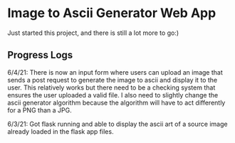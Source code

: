 # Image to Ascii Generator Web App

Just started this project, and there is still a lot more to go:) 

## Progress Logs

6/4/21: There is now an input form where users can upload an image that sends a post request to generate the image to ascii and display it to the user. This relatively works but there need to be a checking system that ensures the user uploaded a valid file. I also need to slightly change the ascii generator algorithm because the algorithm will have to act differently for a PNG than a JPG. 

6/3/21: Got flask running and able to display the ascii art of a source image already loaded in the flask app files.

